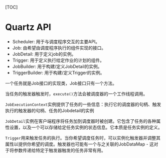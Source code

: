 [TOC]

# Quartz API

- Scheduler: 用于与调度程序交互的主要API。
- Job: 由希望由调度程序执行的组件实现的接口。
- JobDetail: 用于定义job的实例。
- Trigger: 用于定义执行给定作业的计划的组件。
- JobBuilder: 用于构建/定义JobDetail的实例。
- TriggerBuilder: 用于构建/定义Trigger的实例。

一个任务就是Job接口的实现类，Job接口只有一个方法。

当任务的触发器触发时，`execute()`方法会被调度器的一个工作线程调用。

`JobExecutionContext`实例提供了任务的一些信息：执行它的调度器的句柄、触发执行的触发器的句柄、任务的Jobdetail的实例

`JobDetail`实例在客户端程序将任务加到调度器时被创建。它包含了任务的各种属性设置，以及一个可以存储给定任务实例的状态信息。它本质是任务实例的定义。

`Trigger`用来触发任务的执行。当你希望调度任务时，可以实例化触发器并调整其属性以提供你希望的调度。触发器也可能有一个与之关联的JobDataMap - 这对于将参数传递给特定于触发器触发的任务非常有用。





